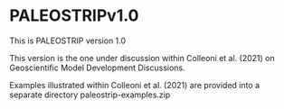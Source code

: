 # PALEOSTRIPv1.0

This is PALEOSTRIP version 1.0

This version is the one under discussion within Colleoni et al. (2021)
on Geoscientific Model Development Discussions.

Examples illustrated within Colleoni et al. (2021)  are provided into a separate directory paleostrip-examples.zip
 
